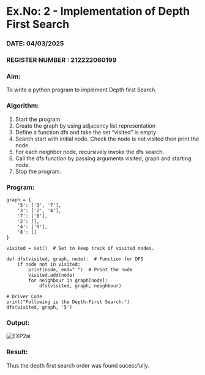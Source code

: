 # Ex.No: 2 - Implementation of Depth First Search
### DATE: 04/03/2025                                                                           
### REGISTER NUMBER : 212222060199
### Aim: 
To write a python program to implement Depth first Search. 
### Algorithm:
1. Start the program
2. Create the graph by using adjacency list representation
3. Define a function dfs and take the set “visited” is empty 
4. Search start with initial node. Check the node is not visited then print the node.
5. For each neighbor node, recursively invoke the dfs search.
6. Call the dfs function by passing arguments visited, graph and starting node.
7. Stop the program.
### Program:
~~~
graph = {
    '5': ['3', '7'],
    '3': ['2', '4'],
    '7': ['8'],
    '2': [],
    '4': ['8'],
    '8': []
}

visited = set()  # Set to keep track of visited nodes.

def dfs(visited, graph, node):  # Function for DFS
    if node not in visited:
        print(node, end=" ")  # Print the node
        visited.add(node)
        for neighbour in graph[node]:
            dfs(visited, graph, neighbour)

# Driver Code
print("Following is the Depth-First Search:")
dfs(visited, graph, '5')
~~~

### Output:
![EXP2ai](https://github.com/user-attachments/assets/3fad0305-fdf2-4f54-af94-4ea1942b07de)

### Result:
Thus the depth first search order was found sucessfully.
